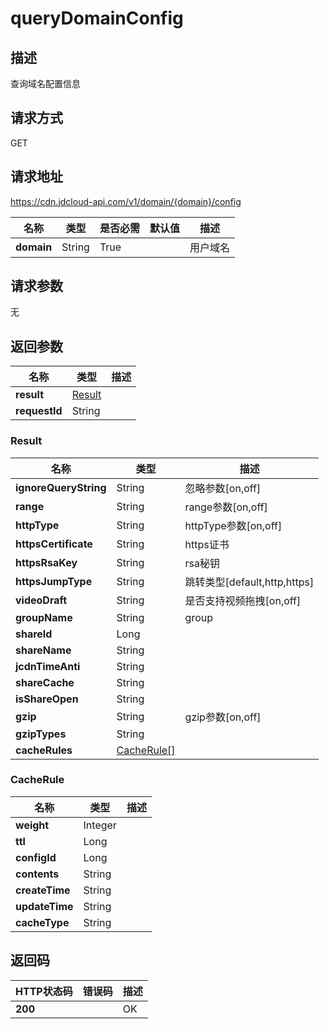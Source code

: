 # queryDomainConfig


## 描述
查询域名配置信息

## 请求方式
GET

## 请求地址
https://cdn.jdcloud-api.com/v1/domain/{domain}/config

|名称|类型|是否必需|默认值|描述|
|---|---|---|---|---|
|**domain**|String|True| |用户域名|

## 请求参数
无


## 返回参数
|名称|类型|描述|
|---|---|---|
|**result**|[Result](#result)| |
|**requestId**|String| |

### <div id="Result">Result</div>
|名称|类型|描述|
|---|---|---|
|**ignoreQueryString**|String|忽略参数[on,off]|
|**range**|String|range参数[on,off]|
|**httpType**|String|httpType参数[on,off]|
|**httpsCertificate**|String|https证书|
|**httpsRsaKey**|String|rsa秘钥|
|**httpsJumpType**|String|跳转类型[default,http,https]|
|**videoDraft**|String|是否支持视频拖拽[on,off]|
|**groupName**|String|group|
|**shareId**|Long| |
|**shareName**|String| |
|**jcdnTimeAnti**|String| |
|**shareCache**|String| |
|**isShareOpen**|String| |
|**gzip**|String|gzip参数[on,off]|
|**gzipTypes**|String| |
|**cacheRules**|[CacheRule[]](#cacherule)| |
### <div id="CacheRule">CacheRule</div>
|名称|类型|描述|
|---|---|---|
|**weight**|Integer| |
|**ttl**|Long| |
|**configId**|Long| |
|**contents**|String| |
|**createTime**|String| |
|**updateTime**|String| |
|**cacheType**|String| |

## 返回码
|HTTP状态码|错误码|描述|
|---|---|---|
|**200**||OK|
